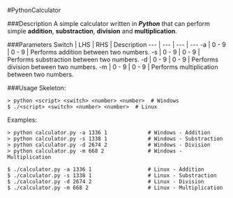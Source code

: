 #PythonCalculator

###Description
A simple calculator written in ***Python*** that can perform simple **addition**, **substraction**, **division** and **multiplication**.

###Parameters
Switch | LHS | RHS | Description
--- | --- | --- | ---
-a | 0 - 9 | 0 - 9 | Performs addition between two numbers.
-s | 0 - 9 | 0 - 9 | Performs substraction between two numbers.
-d | 0 - 9 | 0 - 9 | Performs division between two numbers.
-m | 0 - 9 | 0 - 9 | Performs multiplication between two numbers.

###Usage
Skeleton:
```
> python <script> <switch> <number> <number>  # Windows
$ ./<script> <switch> <number> <number>  # Linux
```
Examples:
```
> python calculator.py -a 1336 1             # Windows - Addition
> python calculator.py -s 1338 1             # Windows - Substraction
> python calculator.py -d 2674 2             # Windows - Division
> python calculator.py -m 668 2              # Windows - Multiplication

$ ./calculator.py -a 1336 1                  # Linux - Addition
$ ./calculator.py -s 1338 1                  # Linux - Substraction
$ ./calculator.py -d 2674 2                  # Linux - Division
$ ./calculator.py -m 668 2                   # Linux - Multiplication
```
